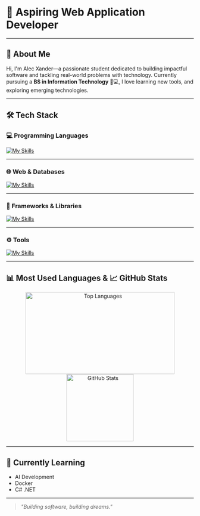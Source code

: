 # 👋 Aspiring Web Application Developer

---

## 🚀 About Me

Hi, I'm Alec Xander—a passionate student dedicated to building impactful software and tackling real-world problems with technology. Currently pursuing a **BS in Information Technology** 📝💻, I love learning new tools, and exploring emerging technologies.

---

## 🛠️ Tech Stack

### 💻 Programming Languages
[![My Skills](https://skillicons.dev/icons?i=java,js,php,python,ts,nodejs)](https://skillicons.dev)

---

### 🌐 Web & Databases
[![My Skills](https://skillicons.dev/icons?i=html,css,mysql,mongodb)](https://skillicons.dev)

---

### 🎯 Frameworks & Libraries
[![My Skills](https://skillicons.dev/icons?i=react,bootstrap,tailwind,spring,django,express)](https://skillicons.dev)

---

### ⚙️ Tools
[![My Skills](https://skillicons.dev/icons?i=figma,git,postman)](https://skillicons.dev)

---

## 📊 Most Used Languages  &  📈 GitHub Stats 

<p align="center">
  <a href="https://github.com/anuraghazra/github-readme-stats">
<img src="https://github-readme-stats.vercel.app/api/top-langs/?username=alecxander567&layout=compact&theme=highcontrast" alt="Top Languages" height="220em" width="400em" />
  </a>
  <br/>
  <a href="https://github.com/alecxander567">
    <img src="https://github-readme-stats.vercel.app/api?username=alecxander567&theme=dracula&show_icons=true&hide=prs,issues" alt="GitHub Stats" height="180em" />
  </a>
</p>

---

## 🌱 Currently Learning

- AI Development
- Docker
- C# .NET 

---

> _"Building software, building dreams."_
